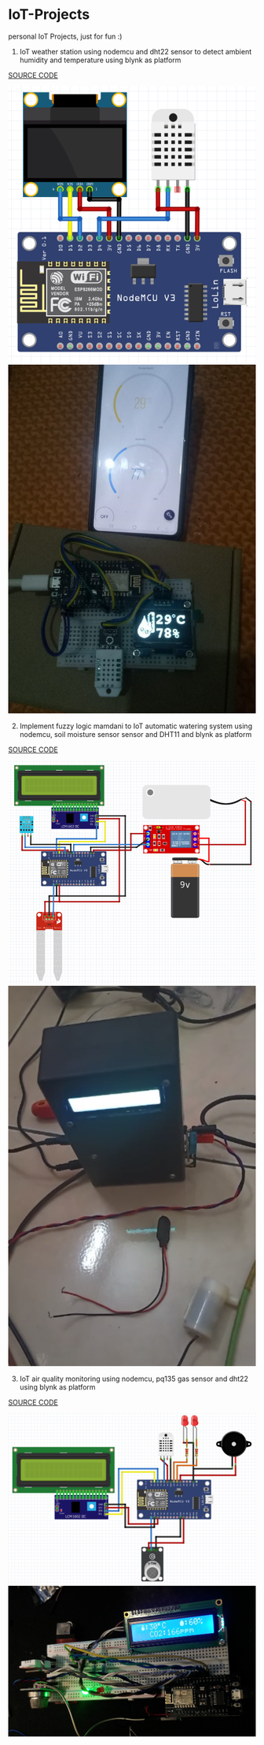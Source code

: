 # IoT-Projects
personal IoT Projects, just for fun :)

1. IoT weather station using nodemcu and dht22 sensor to detect ambient humidity and temperature using blynk as platform

[SOURCE CODE](dht22.ino)

![wiring-image](wiring_dht22.png)
![project-image](dht22.jpg)


2. Implement fuzzy logic mamdani to IoT automatic watering system using nodemcu, soil moisture sensor sensor and DHT11 and blynk as platform

[SOURCE CODE](wtpump_fuzzymamdani_soilmoisturesensor.ino)

![wiring-image](wiring_wtpump_fuzzymamdani_soilmoisturesensor.png)
![project-image](wtpump_fuzzymamdani_soilmoisturesensor.png)


3. IoT air quality monitoring using nodemcu, pq135 gas sensor and dht22 using blynk as platform

[SOURCE CODE](mq135_DHT22.ino)

![wiring-image](wiring_mq135_DHT22.png)
![project-image](mq135_DHT22.jpg)

